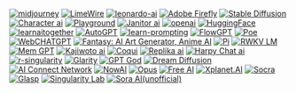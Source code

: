 [![midjourney](https://invidget.switchblade.xyz/midjourney)](https://discord.gg/midjourney)
[![LimeWire](https://invidget.switchblade.xyz/bluewillow)](https://discord.gg/bluewillow)
[![leonardo-ai](https://invidget.switchblade.xyz/leonardo-ai)](https://discord.gg/leonardo-ai)
[![Adobe Firefly](https://invidget.switchblade.xyz/adobefirefly)](https://discord.gg/adobefirefly)
[![Stable Diffusion](https://invidget.switchblade.xyz/stablediffusion)](https://discord.gg/stablediffusion)
[![Character ai](https://invidget.switchblade.xyz/characterai)](https://discord.gg/characterai)
[![Playground](https://invidget.switchblade.xyz/playground-ai-1013195759178498068)](https://discord.gg/playground-ai-1013195759178498068)
[![Janitor ai](https://invidget.switchblade.xyz/janitorai)](https://discord.gg/janitorai)
[![openai](https://invidget.switchblade.xyz/openai)](https://discord.gg/openai)
[![HuggingFace](https://invidget.switchblade.xyz/hugging-face-879548962464493619)](https://discord.gg/hugging-face-879548962464493619)
[![learnaitogether](https://invidget.switchblade.xyz/learnaitogether)](https://discord.gg/learnaitogether)
[![AutoGPT](https://invidget.switchblade.xyz/autogpt)](https://discord.gg/autogpt)
[![learn-prompting](https://invidget.switchblade.xyz/learn-prompting-1046228027434086460)](https://discord.gg/learn-prompting-1046228027434086460)
[![FlowGPT](https://invidget.switchblade.xyz/flowgpt)](https://discord.gg/flowgpt)
[![Poe](https://invidget.switchblade.xyz/joinpoe)](https://discord.gg/joinpoe)
[![WebCHATGPT](https://invidget.switchblade.xyz/webchatgpt-1060110102188797992)](https://discord.gg/webchatgpt-1060110102188797992)
[![Fantasy: AI Art Generator, Anime AI](https://invidget.switchblade.xyz/jtCJD7S8bU)](https://discord.gg/jtCJD7S8bU)
[![Pi](https://invidget.switchblade.xyz/rHTYKBWky2)](https://discord.gg/rHTYKBWky2)
[![RWKV LM](https://invidget.switchblade.xyz/TpzqfSNfc2)](https://discord.gg/TpzqfSNfc2)
[![Mem GPT](https://invidget.switchblade.xyz/w4n3ZfeFGx)](https://discord.gg/w4n3ZfeFGx)
[![Kajiwoto ai](https://invidget.switchblade.xyz/usBPVFg)](https://discord.gg/usBPVFg)
[![Coqui](https://invidget.switchblade.xyz/G5dxVH9Kdp)](https://discord.gg/G5dxVH9Kdp)
[![Replika ai](https://invidget.switchblade.xyz/MzV2Jr9uhD)](https://discord.gg/MzV2Jr9uhD)
[![Harpy Chat ai](https://invidget.switchblade.xyz/EcNSKX4qMQ)](https://discord.gg/EcNSKX4qMQ)
[![r-singularity](https://invidget.switchblade.xyz/official-r-singularity-discord-server-1057701239426646026)](https://discord.gg/official-r-singularity-discord-server-1057701239426646026)
[![Glarity](https://invidget.switchblade.xyz/SyMgdvVv95)](https://discord.gg/SyMgdvVv95)
[![GPT God](https://invidget.switchblade.xyz/faVrTEgy9S)](https://discord.gg/faVrTEgy9S)
[![Dream Diffusion](https://invidget.switchblade.xyz/2m7tRQpDja)](https://discord.gg/2m7tRQpDja)
[![AI Connect Network](https://invidget.switchblade.xyz/cMFS5ZZXj8)](https://discord.gg/cMFS5ZZXj8)
[![NowAI](https://invidget.switchblade.xyz/nowai)](https://discord.gg/nowai)
[![Opus](https://invidget.switchblade.xyz/bCpaagg59S)](https://discord.gg/bCpaagg59S)
[![Free AI](https://invidget.switchblade.xyz/t9fKYUpjAh)](https://discord.gg/t9fKYUpjAh)
[![Xplanet.AI](https://invidget.switchblade.xyz/PsSUKeURRn)](https://discord.gg/PsSUKeURRn)
[![Socra](https://invidget.switchblade.xyz/UCVrCxpYNm)](https://discord.gg/UCVrCxpYNm)
[![Glasp](https://invidget.switchblade.xyz/GRbFsGwTNN)](https://discord.com/invite/GRbFsGwTNN)
[![Singularity Lab](https://invidget.switchblade.xyz/jc4xtF58Ve)](https://discord.gg/jc4xtF58Ve)
[![Sora AI(unofficial)](https://invidget.switchblade.xyz/g3vMjaQS9j)](https://discord.gg/g3vMjaQS9j)


